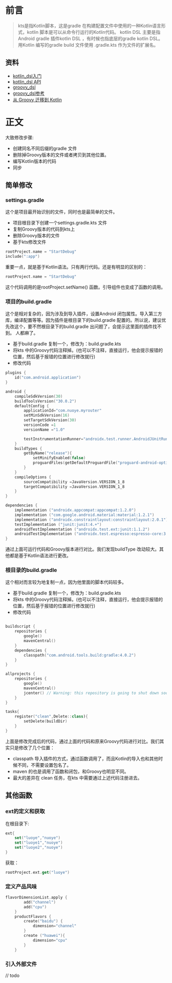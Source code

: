 # 前言
> kts是指Kotlin脚本，这是gradle 在构建配置文件中使用的一种Kotlin语言形式，kotlin 脚本是可以从命令行运行的Kotlin代码。
> kotlin DSL 主要是指Android gradle 插件kotlin DSL ，有时候也指底层的gradle kotlin DSL。用Kotlin 编写的gradle build 文件使用
> .gradle.kts 作为文件的扩展名。
## 资料
* [kotlin_dsl入门](https://docs.gradle.org/current/userguide/kotlin_dsl.html)
* [kotlin_dsl API](https://gradle.github.io/kotlin-dsl-docs/api/)  
* [groovy_dsl](https://docs.gradle.org/current/userguide/groovy_build_script_primer.html)
* [groovy_dsl参考](https://docs.gradle.org/current/dsl/index.html)
* [从 Groovy 迁移到 Kotlin](https://docs.gradle.org/current/userguide/migrating_from_groovy_to_kotlin_dsl.html)
# 正文 
大致修改步骤:
* 创建同名不同后缀的gradle 文件 
* 删除掉Groovy版本的文件或者拷贝到其他位置。
* 编写Kotlin版本的代码 
* 同步 
## 简单修改
### settings.gradle 
这个是项目最开始识别的文件，同时也是最简单的文件。
* 项目根目录下创建一个settings.gradle.kts 文件
* 复制Groovy版本的代码到kts上
* 删除Groovy版本的文件
* 基于kts修改文件
````kotlin
rootProject.name = "StartDebug"
include(":app")
````
重要一点，就是基于Kotlin语法。只有两行代码。还是有明显的区别的：
````kotlin
rootProject.name = "StartDebug"
````
这个代码调用的是rootProject.setName() 函数。引导组件也变成了函数的调用。
### 项目的build.gradle
这个是相对复杂的，因为涉及到导入插件，设置Android 闭包属性。导入第三方库，编译配置等等。因为插件是根目录下的build.gradle 配置的。所以说，建议优先改这个，要不然根目录下的build.gradle 出问题了，会提示这里面的插件找不到。
人都麻了。
* 基于build.gradle 复制一个，修改为：build.gradle.kts
* 将kts 中的Groovy代码注释掉。(也可以不注释，直接运行，他会提示报错的位置，然后基于报错的位置进行修改就行)
* 修改代码
````kotlin
plugins {
    id("com.android.application")
}

android {
    compileSdkVersion(30)
    buildToolsVersion("30.0.2")
    defaultConfig {
        applicationId="com.nuoye.myrouter"
        setMinSdkVersion(16)
        setTargetSdkVersion(30)
        versionCode =1
        versionName ="1.0"

        testInstrumentationRunner="androidx.test.runner.AndroidJUnitRunner"
    }
    buildTypes {
        getByName("release"){
            setMinifyEnabled(false)
            proguardFiles(getDefaultProguardFile("proguard-android-optimize.txt"), "proguard-rules.pro")
        }
    }
    compileOptions {
        sourceCompatibility =JavaVersion.VERSION_1_8
        targetCompatibility =JavaVersion.VERSION_1_8
    }
}

dependencies {
    implementation ("androidx.appcompat:appcompat:1.2.0")
    implementation ("com.google.android.material:material:1.2.1")
    implementation ("androidx.constraintlayout:constraintlayout:2.0.1")
    testImplementation ("junit:junit:4.+")
    androidTestImplementation ("androidx.test.ext:junit:1.1.2")
    androidTestImplementation ("androidx.test.espresso:espresso-core:3.3.0")
}
````
通过上面可运行代码和Groovy版本进行对比。我们发现buildType 改动较大。其他都是基于Kotlin语法进行更改。
### 根目录的build.gradle 
这个相对而言较为地复制一点，因为他里面的脚本代码较多。
* 基于build.gradle 复制一个，修改为：build.gradle.kts
* 将kts 中的Groovy代码注释掉。(也可以不注释，直接运行，他会提示报错的位置，然后基于报错的位置进行修改就行)
* 修改代码
````kotlin

buildscript {
    repositories {
        google()
        mavenCentral()
    }
    dependencies {
        classpath("com.android.tools.build:gradle:4.0.2")
    }
}

allprojects {
    repositories {
        google()
        mavenCentral()
        jcenter() // Warning: this repository is going to shut down soon
    }
}

tasks{
    register("clean",Delete::class){
        setDelete(buildDir)
    }
}
````
上面是修改完成后的代码，通过上面的代码和原来Groovy代码进行对比。我们其实只是修改了几个位置：
* classpath 导入插件的方式，通过函数调用了，而且Kotlin的导入也和其他时候不同，不需要设置包名了。
* maven 的也是调用了函数和闭包，和Groovy也明显不同。
* 最大的差异在 clean 任务，在kts 中需要通过上述代码注册进去。
## 其他函数
### ext的定义和获取
在根目录下:
```kotlin
ext{
    set("luoye","nuoye")
    set("luoye1","nuoye")
    set("luoye2","nuoye")
}
```
获取：
````kotlin
rootProject.ext.get("luoye")
````
### 定义产品风味
````kotlin
flavorDimensionList.apply {
        add("channel")
        add("cpu")
    }
    productFlavors {
        create("baidu") {
            dimension="channel"
        }
        create ("huawei"){
            dimension="cpu"
        }
    }
````
### 引入外部文件 
// todo 
